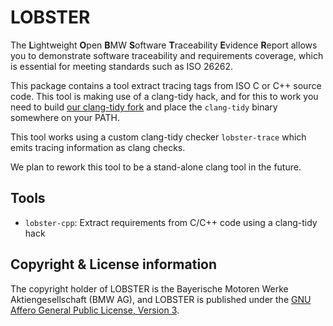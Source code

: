 # LOBSTER

The **L**ightweight **O**pen **B**MW **S**oftware **T**raceability
**E**vidence **R**eport allows you to demonstrate software traceability
and requirements coverage, which is essential for meeting standards
such as ISO 26262.

This package contains a tool extract tracing tags from ISO C or C++
source code. This tool is making use of a clang-tidy hack, and for
this to work you need to build [our clang-tidy
fork](https://github.com/bmw-software-engineering/llvm-project) and
place the `clang-tidy` binary somewhere on your PATH.

This tool works using a custom clang-tidy checker `lobster-trace`
which emits tracing information as clang checks.

We plan to rework this tool to be a stand-alone clang tool in the
future.

## Tools

* `lobster-cpp`: Extract requirements from C/C++ code using a
  clang-tidy hack

## Copyright & License information

The copyright holder of LOBSTER is the Bayerische Motoren Werke
Aktiengesellschaft (BMW AG), and LOBSTER is published under the [GNU
Affero General Public License, Version
3](https://github.com/bmw-software-engineering/lobster/blob/main/LICENSE.md).
